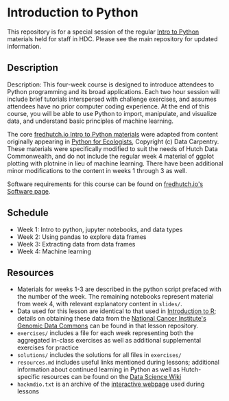 # Introduction to Python

This repository is for a special session of the regular [Intro to Python](https://github.com/fredhutchio/python_intro) materials held for staff in HDC. Please see the main repository for updated information. 

## Description

Description: This four-week course is designed to introduce attendees to Python programming and its broad applications. 
Each two hour session will include brief tutorials interspersed with challenge exercises, and assumes attendees have 
no prior computer coding experience. At the end of this course, you will be able to use Python to import, manipulate, 
and visualize data, and understand basic principles of machine learning.

The core [fredhutch.io Intro to Python materials](https://github.com/fredhutchio/python_intro) were adapted from content originally appearing in 
[Python for Ecologists](https://datacarpentry.org/python-ecology-lesson/),
Copyright (c) Data Carpentry. These materials were specifically modified to suit the needs of Hutch Data Commonwealth, and do not include the regular week 4 material of ggplot plotting with plotnine in lieu of machine learning. There have been additional minor modifications to the content in weeks 1 through 3 as well.

Software requirements for this course can be found on [fredhutch.io's Software page](http://www.fredhutch.io/software/).


## Schedule

* Week 1: Intro to python, jupyter notebooks, and data types
* Week 2: Using pandas to explore data frames
* Week 3: Extracting data from data frames
* Week 4: Machine learning


## Resources

* Materials for weeks 1-3 are described in the python script prefaced with the number of the week. The remaining notebooks represent material from week 4, with relevant explanatory content in `slides/`.
* Data used for this lesson are identical to that used in [Introduction to R](https://github.com/fredhutchio/R_intro);
details on obtaining these data from the [National Cancer Institute's Genomic Data Commons](https://gdc.cancer.gov) 
can be found in that lesson repository.
* `exercises/` includes a file for each week representing both the aggregated in-class exercises as well as additional 
supplemental exercises for practice
* `solutions/` includes the solutions for all files in `exercises/`
* `resources.md` includes useful links mentioned during lessons; additional information about continued learning in Python as 
well as Hutch-specific resources can be found on the 
[Data Science Wiki](https://sciwiki.fredhutch.org/bioinformatics/prog_overview/)
* `hackmdio.txt` is an archive of the [interactive webpage](https://hackmd.io) used during lessons
